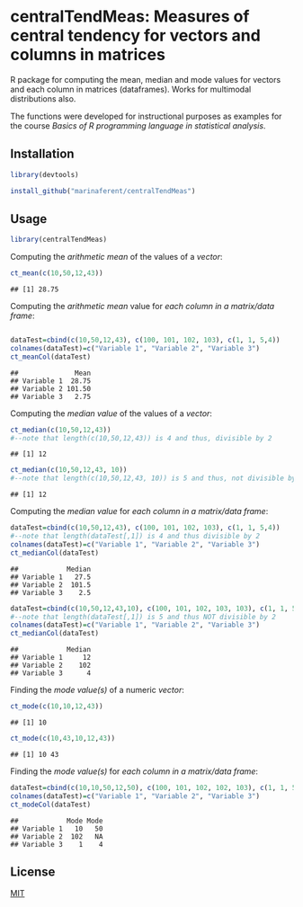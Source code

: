 # centralTendMeas: Measures of central tendency for vectors and columns in matrices

R package for computing the mean, median and mode values for vectors and
each column in matrices (dataframes). Works for multimodal distributions
also.

The functions were developed for instructional purposes as examples for
the course *Basics of R programming language in statistical analysis*.

## Installation

``` r
library(devtools)
```

``` r
install_github("marinaferent/centralTendMeas")
```

## Usage

``` r
library(centralTendMeas)
```
Computing the *arithmetic mean* of the values of a *vector*:

``` r
ct_mean(c(10,50,12,43))
```

    ## [1] 28.75

Computing the *arithmetic mean* value for *each column in a matrix/data frame*:
``` r

dataTest=cbind(c(10,50,12,43), c(100, 101, 102, 103), c(1, 1, 5,4))
colnames(dataTest)=c("Variable 1", "Variable 2", "Variable 3")
ct_meanCol(dataTest)
```

    ##              Mean
    ## Variable 1  28.75
    ## Variable 2 101.50
    ## Variable 3   2.75

Computing the *median value* of the values of a *vector*:
``` r
ct_median(c(10,50,12,43))
#--note that length(c(10,50,12,43)) is 4 and thus, divisible by 2
```

    ## [1] 12

``` r
ct_median(c(10,50,12,43, 10))
#--note that length(c(10,50,12,43, 10)) is 5 and thus, not divisible by 2
```

    ## [1] 12


Computing the *median value* for *each column in a matrix/data frame*:

``` r
dataTest=cbind(c(10,50,12,43), c(100, 101, 102, 103), c(1, 1, 5,4))
#--note that length(dataTest[,1]) is 4 and thus divisible by 2
colnames(dataTest)=c("Variable 1", "Variable 2", "Variable 3")
ct_medianCol(dataTest)
```

    ##            Median
    ## Variable 1   27.5
    ## Variable 2  101.5
    ## Variable 3    2.5

``` r
dataTest=cbind(c(10,50,12,43,10), c(100, 101, 102, 103, 103), c(1, 1, 5,4, 7))
#--note that length(dataTest[,1]) is 5 and thus NOT divisible by 2
colnames(dataTest)=c("Variable 1", "Variable 2", "Variable 3")
ct_medianCol(dataTest)
```

    ##            Median
    ## Variable 1     12
    ## Variable 2    102
    ## Variable 3      4


Finding the *mode value(s)* of a numeric *vector*:
``` r
ct_mode(c(10,10,12,43))
```

    ## [1] 10

``` r
ct_mode(c(10,43,10,12,43))
```

    ## [1] 10 43

Finding the *mode value(s)* for *each column in a matrix/data frame*:

``` r
dataTest=cbind(c(10,10,50,12,50), c(100, 101, 102, 102, 103), c(1, 1, 5,4, 4))
colnames(dataTest)=c("Variable 1", "Variable 2", "Variable 3")
ct_modeCol(dataTest)
```

    ##            Mode Mode
    ## Variable 1   10   50
    ## Variable 2  102   NA
    ## Variable 3    1    4

## License

[MIT](https://choosealicense.com/licenses/mit/)
